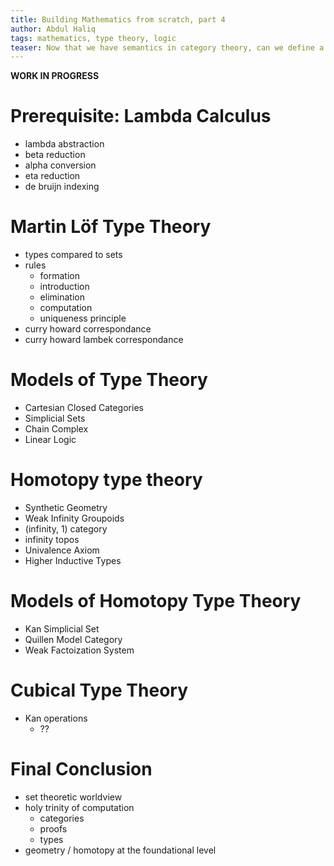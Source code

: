 ```yaml
---
title: Building Mathematics from scratch, part 4
author: Abdul Haliq
tags: mathematics, type theory, logic
teaser: Now that we have semantics in category theory, can we define a better syntax than set theory to formalize mathematics
---
```


**WORK IN PROGRESS**

# Prerequisite: Lambda Calculus
- lambda abstraction
- beta reduction
- alpha conversion
- eta reduction
- de bruijn indexing

# Martin Löf Type Theory
- types compared to sets
- rules
  - formation
  - introduction
  - elimination
  - computation
  - uniqueness principle
- curry howard correspondance
- curry howard lambek correspondance

# Models of Type Theory
- Cartesian Closed Categories
- Simplicial Sets
- Chain Complex
- Linear Logic

# Homotopy type theory
- Synthetic Geometry
- Weak Infinity Groupoids
- (infinity, 1) category
- infinity topos
- Univalence Axiom
- Higher Inductive Types

# Models of Homotopy Type Theory
- Kan Simplicial Set
- Quillen Model Category
- Weak Factoization System

# Cubical Type Theory
- Kan operations
  - ??

# Final Conclusion
- set theoretic worldview
- holy trinity of computation
  - categories
  - proofs
  - types
- geometry / homotopy at the foundational level